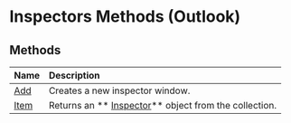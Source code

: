 
# Inspectors Methods (Outlook)

## Methods



|**Name**|**Description**|
|:-----|:-----|
| [Add](f83a1cac-8103-003b-4389-d4f596e78aaa.md)|Creates a new inspector window.|
| [Item](14bc41cf-68a4-2db5-8e0e-2c32ee9580e3.md)|Returns an  ** [Inspector](d7384756-669c-0549-1032-c3b864187994.md)** object from the collection.|
